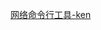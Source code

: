 [网络命令行工具-ken](https://kentxxq.com/contents/%E7%BD%91%E7%BB%9C%E5%91%BD%E4%BB%A4%E8%A1%8C%E5%B7%A5%E5%85%B7ken/)
